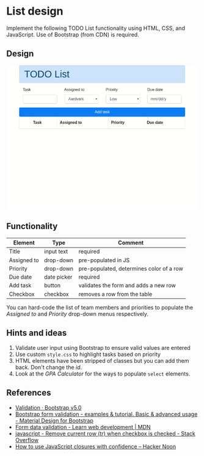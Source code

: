 # List design

Implement the following TODO List functionality using HTML, CSS, and JavaScript. Use of Bootstrap (from CDN) is required.

## Design

![TODO List](todo_list_demo.gif)

## Functionality

| Element     | Type        | Comment                                  |
| ----------- | ----------- | ---------------------------------------- |
| Title       | input text  | required                                 |
| Assigned to | drop-down   | pre-populated in JS                      |
| Priority    | drop-down   | pre-populated, determines color of a row |
| Due date    | date picker | required                                 |
| Add task    | button      | validates the form and adds a new row    |
| Checkbox    | checkbox    | removes a row from the table             |

You can hard-code the list of team members and priorities to populate the *Assigned to* and *Priority* drop-down menus respectively.

## Hints and ideas

1. Validate user input using Bootstrap to ensure valid values are entered
2. Use custom `style.css` to highlight tasks based on priority
3. HTML elements have been stripped of classes but you can add them back. Don't change the _id_.
4. Look at the _GPA Calculator_ for the ways to populate `select` elements.

## References

- [Validation · Bootstrap v5.0](https://getbootstrap.com/docs/5.0/forms/validation/)
- [Bootstrap form validation - examples & tutorial. Basic & advanced usage - Material Design for Bootstrap](https://mdbootstrap.com/docs/jquery/forms/validation/)
- [Form data validation - Learn web development | MDN](https://developer.mozilla.org/en-US/docs/Learn/HTML/Forms/Form_validation)
- [javascript - Remove current row (tr) when checkbox is checked - Stack Overflow](https://stackoverflow.com/questions/26512386/remove-current-row-tr-when-checkbox-is-checked)
- [How to use JavaScript closures with confidence – Hacker Noon](https://hackernoon.com/how-to-use-javascript-closures-with-confidence-85cd1f841a6b)
